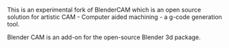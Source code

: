 This is an experimental fork of BlenderCAM which is an open source solution for artistic CAM - Computer aided machining - a g-code generation tool.

Blender CAM is an add-on for the open-source Blender 3d package.
